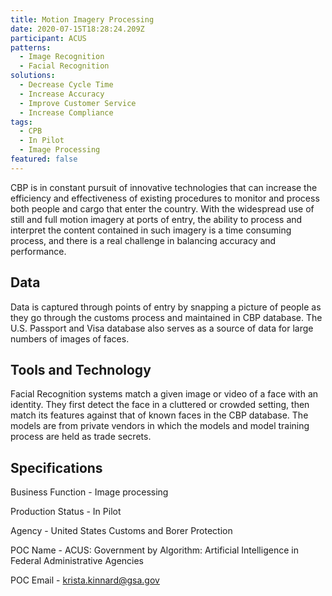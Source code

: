 ```yaml
---
title: Motion Imagery Processing
date: 2020-07-15T18:28:24.209Z
participant: ACUS
patterns:
  - Image Recognition
  - Facial Recognition
solutions:
  - Decrease Cycle Time
  - Increase Accuracy
  - Improve Customer Service
  - Increase Compliance
tags:
  - CPB
  - In Pilot
  - Image Processing
featured: false
---
```

CBP is in constant pursuit of innovative technologies that can increase the efficiency and effectiveness of existing procedures to monitor and process both people and cargo that enter the country. With the widespread use of still and full motion imagery at ports of entry, the ability to process and interpret the content contained in such imagery is a time consuming process, and there is a real challenge in balancing accuracy and performance.

## Data

Data is captured through points of entry by snapping a picture of people as they go through the customs process and maintained in CBP database. The U.S. Passport and Visa database also serves as a source of data for large numbers of images of faces.

## Tools and Technology

Facial Recognition systems match a given image or video of a face with an identity. They first detect the face in a cluttered or crowded setting, then match its features against that of known faces in the CBP database. The models are from private vendors in which the models and model training process are held as trade secrets.

## Specifications

Business Function - Image processing

Production Status - In Pilot

Agency - United States Customs and Borer Protection

POC Name - ACUS: Government by Algorithm: Artificial Intelligence in Federal Administrative Agencies

POC Email - krista.kinnard@gsa.gov